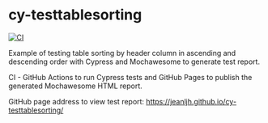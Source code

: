# cy-testtablesorting

[![CI](https://github.com/jeanljh/cy-testtablesorting/actions/workflows/main.yml/badge.svg)](https://github.com/jeanljh/cy-testtablesorting/actions/workflows/main.yml)

Example of testing table sorting by header column in ascending and descending order with Cypress and Mochawesome to generate test report.

CI - GitHub Actions to run Cypress tests and GitHub Pages to publish the generated Mochawesome HTML report.

GitHub page address to view test report: https://jeanljh.github.io/cy-testtablesorting/